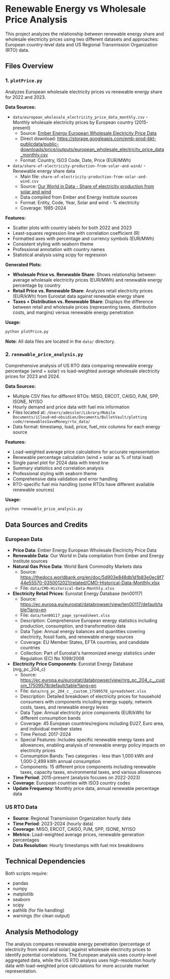 # Renewable Energy vs Wholesale Price Analysis

This project analyzes the relationship between renewable energy share and wholesale electricity prices using two different datasets and approaches: European country-level data and US Regional Transmission Organization (RTO) data.

## Files Overview

### 1. `plotPrice.py`
Analyzes European wholesale electricity prices vs renewable energy share for 2022 and 2023.

**Data Sources:**
- `data/european_wholesale_electricity_price_data_monthly.csv` - Monthly wholesale electricity prices by European country (2015-present)
  - Source: [Ember Energy European Wholesale Electricity Price Data](https://ember-energy.org/data/european-wholesale-electricity-price-data/)
  - Direct download: https://storage.googleapis.com/emb-prod-bkt-publicdata/public-downloads/price/outputs/european_wholesale_electricity_price_data_monthly.csv
  - Format: Country, ISO3 Code, Date, Price (EUR/MWh)
- `data/share-of-electricity-production-from-solar-and-wind/` - Renewable energy share data
  - Main file: `share-of-electricity-production-from-solar-and-wind.csv`
  - Source: [Our World in Data - Share of electricity production from solar and wind](https://ourworldindata.org/grapher/share-of-electricity-production-from-solar-and-wind)
  - Data compiled from Ember and Energy Institute sources
  - Format: Entity, Code, Year, Solar and wind - % electricity
  - Coverage: 1985-2024

**Features:**
- Scatter plots with country labels for both 2022 and 2023
- Least-squares regression line with correlation coefficient (R)
- Formatted axes with percentage and currency symbols (EUR/MWh)
- Consistent styling with seaborn theme
- Professional annotation with country names
- Statistical analysis using scipy for regression

**Generated Plots:**
- **Wholesale Price vs. Renewable Share**: Shows relationship between average wholesale electricity prices (EUR/MWh) and renewable energy percentage by country
- **Retail Price vs. Renewable Share**: Analyzes retail electricity prices (EUR/kWh) from Eurostat data against renewable energy share
- **Taxes + Distribution vs. Renewable Share**: Displays the difference between retail and wholesale prices (representing taxes, distribution costs, and margins) versus renewable energy penetration

**Usage:**
```bash
python plotPrice.py
```

**Note**: All data files are located in the `data/` directory.

### 2. `renewable_price_analysis.py`
Comprehensive analysis of US RTO data comparing renewable energy percentage (wind + solar) vs load-weighted average wholesale electricity prices for 2023 and 2024.

**Data Sources:**
- Multiple CSV files for different RTOs: MISO, ERCOT, CAISO, PJM, SPP, ISONE, NYISO
- Hourly demand and price data with fuel mix information
- Files located at: `/Users/adessler/Library/Mobile Documents/iCloud~md~obsidian/Documents/BulletVault/plotting code/renewablesSaveMoney/rto_data/`
- Data format: timestamp, load, price, fuel_mix columns for each energy source

**Features:**
- Load-weighted average price calculations for accurate representation
- Renewable percentage calculation (wind + solar as % of total load)
- Single panel plot for 2024 data with trend line
- Summary statistics and correlation analysis
- Professional styling with seaborn theme
- Comprehensive data validation and error handling
- RTO-specific fuel mix handling (some RTOs have different available renewable sources)

**Usage:**
```bash
python renewable_price_analysis.py
```

## Data Sources and Credits

### European Data
- **Price Data**: Ember Energy European Wholesale Electricity Price Data
- **Renewable Data**: Our World in Data compilation from Ember and Energy Institute sources
- **Natural Gas Price Data**: World Bank Commodity Markets data
  - Source: https://thedocs.worldbank.org/en/doc/5d903e848db1d1b83e0ec8f744e55570-0350012021/related/CMO-Historical-Data-Monthly.xlsx
  - File: `data/CMO-Historical-Data-Monthly.xlsx`
- **Electricity Retail Prices**: Eurostat Energy Database (ten00117)
  - Source: https://ec.europa.eu/eurostat/databrowser/view/ten00117/default/table?lang=en
  - File: `data/ten00117_page_spreadsheet.xlsx`
  - Description: Comprehensive European energy statistics including production, consumption, and transformation data
  - Data Type: Annual energy balances and quantities covering electricity, fossil fuels, and renewable energy sources
  - Coverage: EU Member States, EFTA countries, and candidate countries
  - Collection: Part of Eurostat's harmonized energy statistics under Regulation (EC) No 1099/2008
- **Electricity Price Components**: Eurostat Energy Database (nrg_pc_204_c)
  - Source: https://ec.europa.eu/eurostat/databrowser/view/nrg_pc_204_c__custom_17509578/default/table?lang=en
  - File: `data/nrg_pc_204_c__custom_17509578_spreadsheet.xlsx`
  - Description: Detailed breakdown of electricity prices for household consumers with components including energy supply, network costs, taxes, and renewable energy levies
  - Data Type: Annual electricity price components (EUR/kWh) for different consumption bands
  - Coverage: 45 European countries/regions including EU27, Euro area, and individual member states
  - Time Period: 2017-2024
  - Special Features: Includes specific renewable energy taxes and allowances, enabling analysis of renewable energy policy impacts on electricity prices
  - Consumption Bands: Two categories - less than 1,000 kWh and 1,000-2,499 kWh annual consumption
  - Components: 15 different price components including renewable taxes, capacity taxes, environmental taxes, and various allowances
- **Time Period**: 2015-present (analysis focuses on 2022-2023)
- **Coverage**: European countries with ISO3 country codes
- **Update Frequency**: Monthly price data, annual renewable percentage data

### US RTO Data
- **Source**: Regional Transmission Organization hourly data
- **Time Period**: 2023-2024 (hourly data)
- **Coverage**: MISO, ERCOT, CAISO, PJM, SPP, ISONE, NYISO
- **Metrics**: Load-weighted average prices, renewable generation percentages
- **Data Resolution**: Hourly timestamps with fuel mix breakdowns

## Technical Dependencies

Both scripts require:
- pandas
- numpy
- matplotlib
- seaborn
- scipy
- pathlib (for file handling)
- warnings (for clean output)

## Analysis Methodology

The analysis compares renewable energy penetration (percentage of electricity from wind and solar) against wholesale electricity prices to identify potential correlations. The European analysis uses country-level aggregated data, while the US RTO analysis uses high-resolution hourly data with load-weighted price calculations for more accurate market representation.
